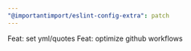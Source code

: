 ```yaml
---
"@importantimport/eslint-config-extra": patch
---
```


Feat: set yml/quotes
Feat: optimize github workflows
